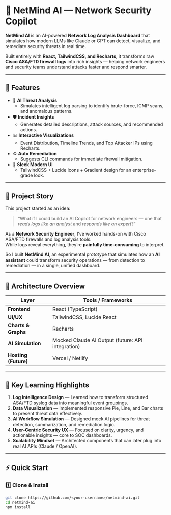 # 🧠 NetMind AI — Network Security Copilot

**NetMind AI** is an AI-powered **Network Log Analysis Dashboard** that simulates how modern LLMs like Claude or GPT can detect, visualize, and remediate security threats in real time.

Built entirely with **React, TailwindCSS, and Recharts**, it transforms raw **Cisco ASA/FTD firewall logs** into rich insights — helping network engineers and security teams understand attacks faster and respond smarter.

---

## 🚀 Features

- 🧠 **AI Threat Analysis**
  - Simulates intelligent log parsing to identify brute-force, ICMP scans, and anomalous patterns.
- 🛡️ **Incident Insights**
  - Generates detailed descriptions, attack sources, and recommended actions.
- 📊 **Interactive Visualizations**
  - Event Distribution, Timeline Trends, and Top Attacker IPs using Recharts.
- ⚙️ **Auto Remediation**
  - Suggests CLI commands for immediate firewall mitigation.
- 🎨 **Sleek Modern UI**
  - TailwindCSS + Lucide Icons + Gradient design for an enterprise-grade look.

---

## 📖 Project Story

This project started as an idea:  
> “What if I could build an AI Copilot for network engineers — one that *reads logs like an analyst* and *responds like an expert*?”

As a **Network Security Engineer**, I’ve worked hands-on with Cisco ASA/FTD firewalls and log analysis tools.  
While logs reveal everything, they’re **painfully time-consuming** to interpret.

So I built **NetMind AI**, an experimental prototype that simulates how an **AI assistant** could transform security operations — from detection to remediation — in a single, unified dashboard.

---

## 🧠 Architecture Overview

| Layer | Tools / Frameworks |
|-------|--------------------|
| **Frontend** | React (TypeScript) |
| **UI/UX** | TailwindCSS, Lucide React |
| **Charts & Graphs** | Recharts |
| **AI Simulation** | Mocked Claude AI Output (future: API integration) |
| **Hosting (Future)** | Vercel / Netlify |

---

## 🧩 Key Learning Highlights

1. **Log Intelligence Design** — Learned how to transform structured ASA/FTD syslog data into meaningful event groupings.  
2. **Data Visualization** — Implemented responsive Pie, Line, and Bar charts to present threat data effectively.  
3. **AI Workflow Simulation** — Designed mock AI pipelines for threat detection, summarization, and remediation logic.  
4. **User-Centric Security UX** — Focused on clarity, urgency, and actionable insights — core to SOC dashboards.  
5. **Scalability Mindset** — Architected components that can later plug into real AI APIs (Claude / OpenAI).

---

## ⚡ Quick Start

### 1️⃣ Clone & Install

```bash
git clone https://github.com/<your-username>/netmind-ai.git
cd netmind-ai
npm install
